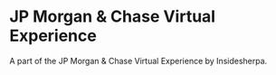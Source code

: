 # JP Morgan & Chase Virtual Experience

A part of the JP Morgan & Chase Virtual Experience by Insidesherpa.
